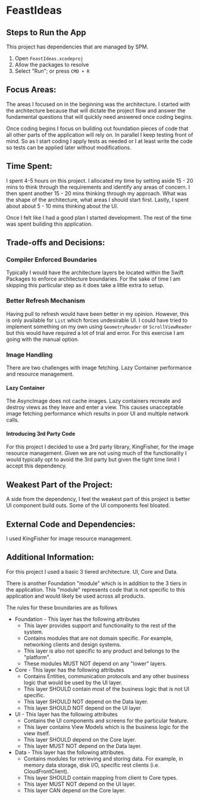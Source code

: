 # FeastIdeas

## Steps to Run the App

This project has dependencies that are managed by SPM.

  1. Open `FeastIdeas.xcodeproj`
  2. Allow the packages to resolve
  3. Select "Run"; or press `CMD + R` 

## Focus Areas: 
The areas I focused on in the beginning was the architecture. I started with the architecture because that will dictate
the project flow and answer the fundamental questions that will quickly need answered once coding begins.

Once coding begins I focus on building out foundation pieces of code that all other parts of the application will rely 
on. In parallel I keep testing front of mind. So as I start coding I apply tests as needed or I at least write the code
so tests can be applied later without modifications. 

## Time Spent: 

I spent 4-5 hours on this project. I allocated my time by setting aside 15 - 20 mins to think through the requirements
and identify any areas of concern. I then spent another 15 - 20 mins thinking through my approach. What was the shape of
the architecture, what areas I should start first. Lastly, I spent about about 5 - 10 mins thinking about the UI.

Once I felt like I had a good plan I started development. The rest of the time was spent building this application.

## Trade-offs and Decisions: 

### Compiler Enforced Boundaries

Typically I would have the architecture layers be located within the Swift Packages to enforce architecture boundaries.
For the sake of time I am skipping this particular step as it does take a little extra to setup.

### Better Refresh Mechanism

Having pull to refresh would have been better in my opinion. However, this is only available for `List` which forces 
undesirable UI. I could have tried to implement something on my own using `GeometryReader` or `ScrollViewReader` but
this would have required a lot of trial and error. For this exercise I am going with the manual option. 

### Image Handling

There are two challenges with image fetching. Lazy Container performance and resource management.

#### Lazy Container

The AsyncImage does not cache images. Lazy containers recreate and destroy views as they leave and enter a view. This causes unacceptable image fetching performance which results in poor UI and multiple network calls.

#### Introducing 3rd Party Code

For this project I decided to use a 3rd party library, KingFisher, for the image resource management. Given we are not 
using much of the functionality I would typically opt to avoid the 3rd party but given the tight time limit I accept 
this dependency.

## Weakest Part of the Project: 

A side from the dependency, I feel the weakest part of this project is better UI component build outs. Some of the UI 
components feel bloated.

## External Code and Dependencies: 

I used KingFisher for image resource management.

## Additional Information: 

For this project I used a basic 3 tiered architecture. UI, Core and Data.

There is another Foundation "module" which is in addition to the 3 tiers in the application. This "module" represents 
code that is not specific to this application and would likely be used across all products.

The rules for these boundaries are as follows

  - Foundation - This layer has the following attributes
    - This layer provides support and functionality to the rest of the system.
    - Contains modules that are not domain specific. For example, networking clients and design systems.
    - This layer is also not specific to any product and belongs to the "platform".
    - These modules MUST NOT depend on any "lower" layers.
  - Core - This layer has the following attributes
    - Contains Entities, communication protocols and any other business logic that would be used by the UI layer.
    - This layer SHOULD contain most of the business logic that is not UI specific.
    - This layer SHOULD NOT depend on the Data layer.
    - This layer SHOULD NOT depend on the UI layer.
  - UI - This layer has the following attributes
    - Contains the UI components and screens for the particular feature.
    - This layer contains View Models which is the business logic for the view itself.
    - This layer SHOULD depend on the Core layer.
    - This layer MUST NOT depend on the Data layer.
  - Data - This layer has the following attributes.
    - Contains modules for retrieving and storing data. For example, in memory data storage, disk I/O, specific rest clients (i.e. CloudFrontClient).
    - This layer SHOULD contain mapping from client to Core types.
    - This layer MUST NOT depend on the UI layer.
    - This layer CAN depend on the Core layer.

